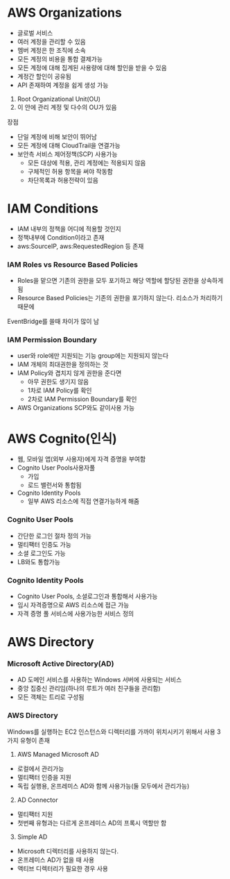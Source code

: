 # AWS Organizations

- 글로벌 서비스
- 여러 계정을 관리할 수 있음
- 멤버 계정은 한 조직에 소속
- 모든 계정의 비용을 통합 결제가능
- 모든 계정에 대해 집계된 사용량에 대해 할인을 받을 수 있음
- 계정간 할인이 공유됨
- API 존재하여 계정을 쉽게 생성 가능

1. Root Organizational Unit(OU)
2. 이 안에 관리 계정 및 다수의 OU가 있음

장점
- 단일 계정에 비해 보안이 뛰어남
- 모든 계정에 대해 CloudTrail을 연결가능
- 보안측 서비스 제어정책(SCP) 사용가능
  - 모든 대상에 적용, 관리 계정에는 적용되지 않음
  - 구체적인 허용 항목을 써야 작동함
  - 차단목록과 허용전략이 있음

# IAM Conditions
- IAM 내부의 정책을 어디에 적용할 것인지
- 정책내부에 Condition이라고 존재
- aws:SourceIP, aws:RequestedRegion 등 존재

### IAM Roles vs Resource Based Policies
- Roles을 맡으면 기존의 권한을 모두 포기하고 해당 역할에 할당된 권한을 상속하게 됨
- Resource Based Policies는 기존의 권한을 포기하지 않는다. 리소스가 처리하기 때문에

EventBridge를 쓸때 차이가 많이 남


### IAM Permission Boundary
- user와 role에만 지원되는 기능 group에는 지원되지 않는다
- IAM 개체의 최대권한을 정의하는 것
- IAM Policy와 겹치지 않게 권한을 준다면
  - 아무 권한도 생기지 않음
  - 1차로 IAM Policy를 확인
  - 2차로 IAM Permission Boundary를 확인
- AWS Organizations SCP와도 같이사용 가능

 
# AWS Cognito(인식)
- 웹, 모바일 앱(외부 사용자)에게 자격 증명을 부여함
- Cognito User Pools사용자풀
  - 가입
  - 로드 밸런서와 통합됨
- Cognito Identity Pools
  - 일부 AWS 리소스에 직접 연결가능하게 해줌

### Cognito User Pools
- 간단한 로그인 절차 정의 가능
- 멀티팩터 인증도 가능
- 소셜 로그인도 가능
- LB와도 통합가능

### Cognito Identity Pools
- Cognito User Pools, 소셜로그인과 통합해서 사용가능
- 임시 자격증명으로 AWS 리소스에 접근 가능
- 자격 증명 풀 서비스에 사용가능한 서비스 정의

# AWS Directory


### Microsoft Active Directory(AD)
- AD 도메인 서비스를 사용하는 Windows 서버에 사용되는 서비스
- 중앙 집중신 관리임(하나의 루트가 여러 친구들을 관리함)
- 모든 객체는 트리로 구성됨

### AWS Directory
Windows를 실행하는 EC2 인스턴스와 디렉터리를 가까이 위치시키기 위해서 사용
3가지 유형이 존재
1. AWS Managed Microsoft AD
  - 로컬에서 관리가능
  - 멀티팩터 인증을 지원
  - 독립 실행용, 온프레미스 AD와 함께 사용가능(둘 모두에서 관리가능)
2. AD Connector
  - 멀티팩터 지원
  - 첫번째 유형과는 다르게 온프레미스 AD의 프록시 역할만 함
3. Simple AD
  - Microsoft 디렉터리를 사용하지 않는다.
  - 온프레미스 AD가 없을 때 사용
  - 액티브 디렉터리가 필요한 경우 사용